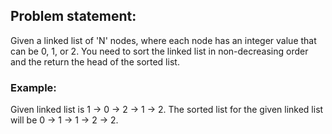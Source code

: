 ## Problem statement:
Given a linked list of 'N' nodes, where each node has an integer value that can be 0, 1, or 2. You need to sort the linked list in non-decreasing order and the return the head of the sorted list.



### Example:
Given linked list is 1 -> 0 -> 2 -> 1 -> 2. 
The sorted list for the given linked list will be 0 -> 1 -> 1 -> 2 -> 2.

